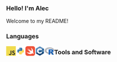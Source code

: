 ### Hello! I'm Alec
Welcome to my README!

### Languages

<img align="left" alt="JavaScript" width="26px" src="https://raw.githubusercontent.com/github/explore/main/topics/javascript/javascript.png" />
<img align="left" alt="Python" width="26px" src="https://raw.githubusercontent.com/github/explore/main/topics/python/python.png" />
<img align="left" alt="Swift" width="26px" src="https://raw.githubusercontent.com/github/explore/master/topics/swift/swift.png" />
<img align="left" alt="C++" width="26px" src="https://raw.githubusercontent.com/github/explore/main/topics/cpp/cpp.png" />
<img align="left" alt="R" width="26px" src="https://raw.githubusercontent.com/github/explore/main/topics/r/r.png" />

### Tools and Software

<br/>
